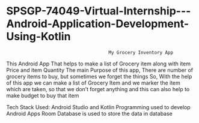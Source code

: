 # SPSGP-74049-Virtual-Internship---Android-Application-Development-Using-Kotlin

                                          My Grocery Inventory App 

This Android App That helps to make a list of Grocery item along with item Price and item Quantity
The main Purpose of this app, There are number of grocery items to buy, but sometimes we forget the things
So, With the help of this app we can make a list of Grocery Item and we marker the item which are taken, so that we don’t forget anything and this can also help to make budget to buy that item

Tech Stack Used:
Android Studio and Kotlin Programming used to develop Android Apps
Room Database is used to store the data in database
